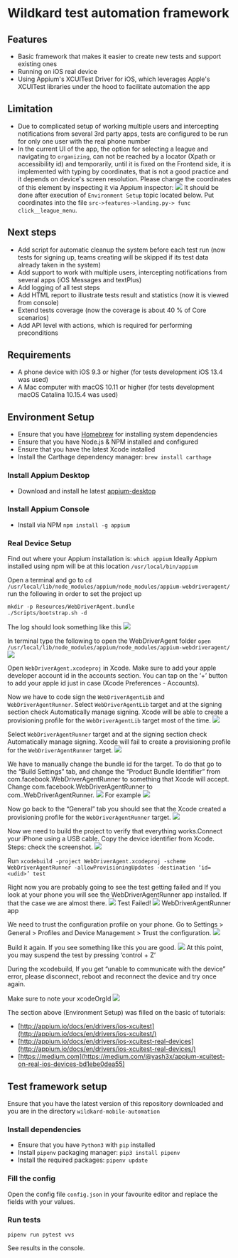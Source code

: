 # Wildkard test automation framework

## Features
- Basic framework that makes it easier to create new tests and support existing ones
- Running on iOS real device
- Using Appium's XCUITest Driver for iOS, which leverages Apple's XCUITest libraries under the hood to facilitate automation the app

## Limitation
- Due to complicated setup of working multiple users and intercepting notifications from several 3rd party apps, tests are configured to be run for only one user with the real phone number
- In the current UI of the app, the option for selecting a league and navigating to `organizing`,
can not be reached by a locator (Xpath or accessibility id) and temporarily, until it is fixed on the Frontend side,
it is implemented with typing by coordinates, that is not a good practice and it depends on device's screen resolution.
Please change the coordinates of this element by inspecting it via Appium inspector:
![](https://i.ibb.co/G3y47g8/Appium-2020-04-18-16-42-40.png)
It should be done after execution of `Environment Setup` topic located below.
Put coordinates into the file `src->features->landing.py-> func click__league_menu`. 
 
## Next steps
- Add script for automatic cleanup the system before each test run (now tests for signing up, teams creating will be skipped if its test data already taken in the system)
- Add support to work with multiple users, intercepting notifications from several apps (iOS Messages and textPlus)
- Add logging of all test steps
- Add HTML report to illustrate tests result and statistics (now it is viewed from console)
- Extend tests coverage (now the coverage is about 40 % of Core scenarios)
- Add API level with actions, which is required for performing preconditions

## Requirements

- A phone device with iOS 9.3 or higher (for tests development iOS 13.4 was used)
- A Mac computer with macOS 10.11 or higher (for tests development macOS Catalina 10.15.4 was used)

## Environment Setup

- Ensure that you have [Homebrew](https://brew.sh) for installing system dependencies
- Ensure that you have Node.js & NPM installed and configured
- Ensure that you have the latest Xcode installed
- Install the Carthage dependency manager: `brew install carthage`

### Install Appium Desktop
- Download and install he latest [appium-desktop](https://github.com/appium/appium-desktop)

### Install Appium Console
- Install via NPM `npm install -g appium`

### Real Device Setup

Find out where your Appium installation is: `which appium`
Ideally Appium installed using npm will be at this location `/usr/local/bin/appium`

Open a terminal and go to
`cd /usr/local/lib/node_modules/appium/node_modules/appium-webdriveragent/`
run the following in order to set the project up
```
mkdir -p Resources/WebDriverAgent.bundle
./Scripts/bootstrap.sh -d
```
The log should look something like this
![](https://miro.medium.com/max/1400/1*iLp7y7um4J24PFfZCrYQbg.png)

In terminal type the following to open the WebDriverAgent folder
`open /usr/local/lib/node_modules/appium/node_modules/appium-webdriveragent/`
![](https://miro.medium.com/max/952/1*11PEgk4uh9s0gzfd7FM2iQ.png)

Open `WebDriverAgent.xcodeproj` in Xcode.
Make sure to add your apple developer account id in the accounts section. You can tap on the ‘+’ button to add your apple id just in case (Xcode Preferences - Accounts).

Now we have to code sign the `WebDriverAgentLib` and `WebDriverAgentRunner`.
Select `WebDriverAgentLib` target and at the signing section check Automatically manage signing. Xcode will be able to create a provisioning profile for the `WebDriverAgentLib` target most of the time.
![](https://miro.medium.com/max/2000/1*iwK8HzxV1ASs-Cx_bO9G3w.png)

Select `WebDriverAgentRunner` target and at the signing section check Automatically manage signing. Xcode will fail to create a provisioning profile for the `WebDriverAgentRunner` target.
![](https://miro.medium.com/max/2000/1*stYodCe35WbFxx2uzwvMlg.png)

We have to manually change the bundle id for the target. To do that go to the “Build Settings” tab, and change the “Product Bundle Identifier” from com.facebook.WebDriverAgentRunner to something that Xcode will accept. Change com.facebook.WebDriverAgentRunner to com.<SomeUniqueName>.WebDriverAgentRunner.
![](https://miro.medium.com/max/2000/1*av0uM_kYGuB1UsUHsFDc3w.png)
For example
![](https://miro.medium.com/max/1400/1*ipajhbbyZXZXi02GqTAvHw.png)

Now go back to the “General” tab you should see that the Xcode created a provisioning profile for the `WebDriverAgentRunner` target.
![](https://miro.medium.com/max/1400/1*yYLXI4t2ASpCAChkCS7OmA.png)

Now we need to build the project to verify that everything works.Connect your iPhone using a USB cable. Copy the device identifier from Xcode. 
Steps: check the screenshot.
![](https://miro.medium.com/max/2000/1*m1axAbEtb1av7-OrLzCX2g.png)

Run
`xcodebuild -project WebDriverAgent.xcodeproj -scheme WebDriverAgentRunner -allowProvisioningUpdates -destination ‘id=<udid>’ test`

Right now you are probably going to see the test getting failed and If you look at your phone you will see the WebDriverAgentRunner app installed. If that the case we are almost there.
![](https://miro.medium.com/max/1220/1*AtXRDnv0sdHOUeLlSAEOpw.png)
Test Failed!
![](https://miro.medium.com/max/1400/1*oBCkwwuQD1OAxJAokpZOUA.png)
WebDriverAgentRunner app

We need to trust the configuration profile on your phone.
Go to Settings > General > Profiles and Device Management > Trust the configuration.
![](https://miro.medium.com/max/1400/1*h8FSAHbSX_GrGYSzkuW5eQ.png)

Build it again. If you see something like this you are good.
![](https://miro.medium.com/max/1400/1*82mW9RKIrna-0ny2mQGxRA.png)
At this point, you may suspend the test by pressing ‘control + Z’

During the xcodebuild, If you get “unable to communicate with the device” error, please disconnect, reboot and reconnect the device and try once again.

Make sure to note your xcodeOrgId
![](https://miro.medium.com/max/1400/1*4cbSy07-nbfU7g4xQwN3GA.png)

The section above (Environment Setup) was filled on the basic of tutorials:
- [http://appium.io/docs/en/drivers/ios-xcuitest](http://appium.io/docs/en/drivers/ios-xcuitest/)
- [http://appium.io/docs/en/drivers/ios-xcuitest-real-devices](http://appium.io/docs/en/drivers/ios-xcuitest-real-devices/)
- [https://medium.com](https://medium.com/@yash3x/appium-xcuitest-on-real-ios-devices-bd1ebe0dea55)


## Test framework setup

Ensure that you have the latest version of this repository downloaded and you are in the directory `wildkard-mobile-automation`

### Install dependencies

- Ensure that you have `Python3` with `pip` installed
- Install `pipenv` packaging manager: `pip3 install pipenv`
- Install the required packages: `pipenv update`

### Fill the config

Open the config file `config.json` in your favourite editor and replace the fields with your values.

### Run tests

`pipenv run pytest vvs`

See results in the console.
